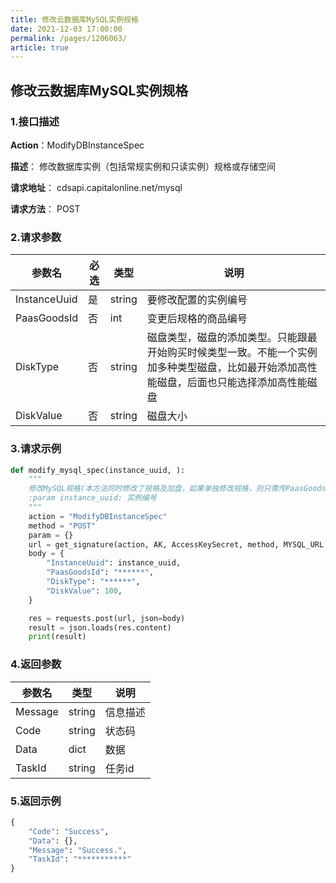 ```yaml
---
title: 修改云数据库MySQL实例规格
date: 2021-12-03 17:00:00
permalink: /pages/1206063/
article: true
---
```


## 修改云数据库MySQL实例规格

### 1.接口描述

**Action**：ModifyDBInstanceSpec

**描述**： 修改数据库实例（包括常规实例和只读实例）规格或存储空间

**请求地址**： cdsapi.capitalonline.net/mysql

**请求方法**： POST

### 2.请求参数

| 参数名       | 必选 | 类型   | 说明                                                         |
| ------------ | ---- | ------ | ------------------------------------------------------------ |
| InstanceUuid | 是   | string | 要修改配置的实例编号                                         |
| PaasGoodsId  | 否   | int    | 变更后规格的商品编号                                         |
| DiskType     | 否   | string | 磁盘类型，磁盘的添加类型。只能跟最开始购买时候类型一致。不能一个实例加多种类型磁盘，比如最开始添加高性能磁盘，后面也只能选择添加高性能磁盘 |
| DiskValue    | 否   | string | 磁盘大小                                                     |

### 3.请求示例

```python
def modify_mysql_spec(instance_uuid, ):
    """
    修改MySQL规格(本方法同时修改了规格及加盘，如果单独修改规格，则只需传PaasGoodsId，单独加盘，需同时传DiskType、DiskValue)
    :param instance_uuid: 实例编号
    """
    action = "ModifyDBInstanceSpec"
    method = "POST"
    param = {}
    url = get_signature(action, AK, AccessKeySecret, method, MYSQL_URL, param=param)
    body = {
        "InstanceUuid": instance_uuid,
        "PaasGoodsId": "******",
        "DiskType": "******",
        "DiskValue": 100,
    }

    res = requests.post(url, json=body)
    result = json.loads(res.content)
    print(result)
```

### 4.返回参数

| 参数名  | 类型   | 说明     |
| ------- | ------ | -------- |
| Message | string | 信息描述 |
| Code    | string | 状态码   |
| Data    | dict   | 数据     |
| TaskId  | string | 任务id   |

### 5.返回示例

```python
{
    "Code": "Success",
    "Data": {},
    "Message": "Success.",
    "TaskId": "***********"
}
```

